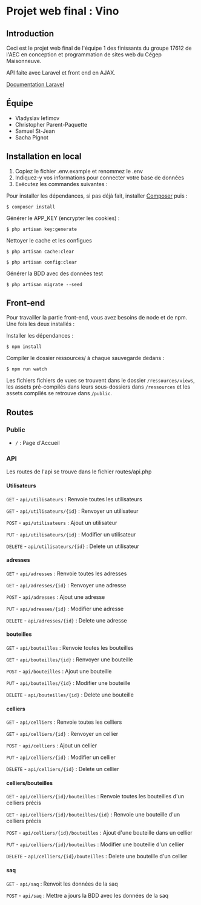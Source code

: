 # Projet web final : Vino

## Introduction

Ceci est le projet web final de l'équipe 1 des finissants du groupe 17612 de l'AEC en conception et programmation de sites web du Cégep Maisonneuve. 

API faite avec Laravel et front end en AJAX.

[Documentation Laravel](https://laravel.com/docs/7.x)

## Équipe

- Vladyslav Iefimov
- Christopher Parent-Paquette
- Samuel St-Jean
- Sacha Pignot

## Installation en local

1. Copiez le fichier .env.example et renommez le .env
2. Indiquez-y vos informations pour connecter votre base de données
3. Exécutez les commandes suivantes :

Pour installer les dépendances, si pas déjà fait, installer [Composer](https://getcomposer.org/download/) puis :

    $ composer install

Générer le APP_KEY (encrypter les cookies) :

    $ php artisan key:generate

Nettoyer le cache et les configues

    $ php artisan cache:clear

    $ php artisan config:clear

Générer la BDD avec des données test

    $ php artisan migrate --seed

## Front-end

Pour travailler la partie front-end, vous avez besoins de node et de npm. Une fois les deux installés :

Installer les dépendances :

    $ npm install

Compiler le dossier ressources/ à chaque sauvegarde dedans :

    $ npm run watch

Les fichiers fichiers de vues se trouvent dans le dossier `/ressources/views`, les assets pré-compilés dans leurs sous-dossiers dans `/ressources` et les assets compilés se retrouve dans `/public`.

## Routes
### Public

- `/` : Page d'Accueil

### API

Les routes de l'api se trouve dans le fichier routes/api.php

#### Utilisateurs

`GET`       - `api/utilisateurs`                   : Renvoie toutes les utilisateurs

`GET`       - `api/utilisateurs/{id}`              : Renvoyer un utilisateur

`POST`      - `api/utilisateurs`                   : Ajout un utilisateur 

`PUT`       - `api/utilisateurs/{id}`              : Modifier un utilisateur

`DELETE`    - `api/utilisateurs/{id}`              : Delete un utilisateur

 #### adresses      

`GET`       - `api/adresses`                       : Renvoie toutes les adresses

`GET`       - `api/adresses/{id}`                  : Renvoyer une adresse

`POST`      - `api/adresses`                       : Ajout une adresse 

`PUT`       - `api/adresses/{id}`                  : Modifier une adresse

`DELETE`    - `api/adresses/{id}`                  : Delete une adresse

#### bouteilles

`GET`       - `api/bouteilles`                     : Renvoie toutes les bouteilles

`GET`       - `api/bouteilles/{id}`                : Renvoyer une bouteille

`POST`      - `api/bouteilles`                     : Ajout une bouteille 

`PUT`       - `api/bouteilles/{id}`                : Modifier une bouteille

`DELETE`    - `api/bouteilles/{id}`                : Delete une bouteille

#### celliers

`GET`       - `api/celliers`                       : Renvoie toutes les celliers

`GET`       - `api/celliers/{id}`                  : Renvoyer un cellier

`POST`      - `api/celliers`                       : Ajout un cellier 

`PUT`       - `api/celliers/{id}`                  : Modifier un cellier

`DELETE`    - `api/celliers/{id}`                  : Delete un cellier

#### celliers/bouteilles

`GET`       - `api/celliers/{id}/bouteilles`       : Renvoie toutes les bouteilles d'un celliers précis 

`GET`       - `api/celliers/{id}/bouteilles/{id}`  : Renvoie une bouteille d'un celliers précis 

`POST`      - `api/celliers/{id}/bouteilles`       : Ajout d'une bouteille dans un cellier 

`PUT`       - `api/celliers/{id}/bouteilles`       : Modifier une bouteille d'un cellier

`DELETE`    - `api/celliers/{id}/bouteilles`       : Delete une bouteille d'un cellier

#### saq

`GET`       - `api/saq`                            : Renvoit les données de la saq

`POST`      - `api/saq`                            : Mettre a jours la BDD avec les données de la saq






